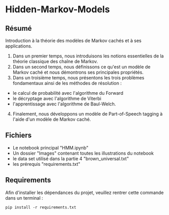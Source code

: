 # Hidden-Markov-Models

## Résumé

Introduction à la théorie des modèles de Markov cachés et à ses applications.  

1) Dans un premier temps, nous introduisons les notions essentielles de la théorie classique des chaîne de Markov.  
2) Dans un second temps, nous définissons ce qu'est un modèle de Markov caché et nous démontrons ses principales propriétés.   
3) Dans un troisième temps, nous présentons les trois problèmes fondamentaux ainsi de les méthodes de résolution : 
* le calcul de probabilité avec l'algorithme du Forward
* le décryptage avec l'algorithme de Viterbi
* l'apprentissage avec l'algorithme de Baul-Welch. 

4) Finalement, nous développons un modèle de Part-of-Speech tagging à l'aide d'un modèle de Markov caché.

## Fichiers 

* Le notebook principal "HMM.ipynb"
* Un dossier "Images" contenant toutes les illustrations du notebook
* le data set utilisé dans la partie 4 "brown_universal.txt"
* les prérequis "requirements.txt"

## Requirements

Afin d'installer les dépendances du projet, veuillez rentrer cette commande dans un terminal : 

```
pip install -r requirements.txt
```
